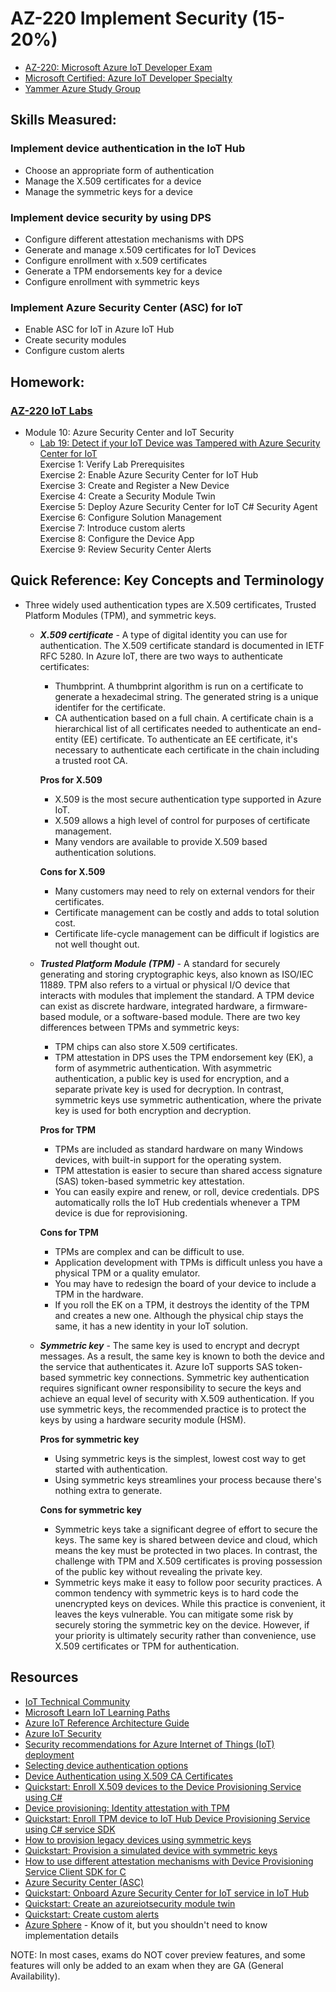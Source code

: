 # AZ-220 Implement Security (15-20%)

* [AZ-220: Microsoft Azure IoT Developer Exam](https://docs.microsoft.com/en-us/learn/certifications/exams/az-220)
* [Microsoft Certified: Azure IoT Developer Specialty](https://docs.microsoft.com/en-us/learn/certifications/azure-iot-developer-specialty)
* [Yammer Azure Study Group](http://aka.ms/azurecsg)

## Skills Measured:
### Implement device authentication in the IoT Hub
* Choose an appropriate form of authentication
* Manage the X.509 certificates for a device
* Manage the symmetric keys for a device

### Implement device security by using DPS
* Configure different attestation mechanisms with DPS
* Generate and manage x.509 certificates for IoT Devices
* Configure enrollment with x.509 certificates
* Generate a TPM endorsements key for a device
* Configure enrollment with symmetric keys

### Implement Azure Security Center (ASC) for IoT
* Enable ASC for IoT in Azure IoT Hub
* Create security modules
* Configure custom alerts

## Homework:
### [AZ-220 IoT Labs](https://microsoftlearning.github.io/AZ-220-Microsoft-Azure-IoT-Developer) 
* Module 10: Azure Security Center and IoT Security
  * [Lab 19: Detect if your IoT Device was Tampered with Azure Security Center for IoT](https://microsoftlearning.github.io/AZ-220-Microsoft-Azure-IoT-Developer/Instructions/Labs/LAB_AK_19-azure-security-center-for-iot.html)
  <br />Exercise 1: Verify Lab Prerequisites
  <br />Exercise 2: Enable Azure Security Center for IoT Hub
  <br />Exercise 3: Create and Register a New Device
  <br />Exercise 4: Create a Security Module Twin
  <br />Exercise 5: Deploy Azure Security Center for IoT C# Security Agent
  <br />Exercise 6: Configure Solution Management
  <br />Exercise 7: Introduce custom alerts
  <br />Exercise 8: Configure the Device App
  <br />Exercise 9: Review Security Center Alerts
  
## Quick Reference: Key Concepts and Terminology
* Three widely used authentication types are X.509 certificates, Trusted Platform Modules (TPM), and symmetric keys.
  * ***X.509 certificate*** - A type of digital identity you can use for authentication. The X.509 certificate standard is documented in IETF RFC 5280. In Azure IoT, there are two ways to authenticate certificates:
    * Thumbprint. A thumbprint algorithm is run on a certificate to generate a hexadecimal string. The generated string is a unique identifer for the certificate.
    * CA authentication based on a full chain. A certificate chain is a hierarchical list of all certificates needed to authenticate an end-entity (EE) certificate. To authenticate an EE certificate, it's necessary to authenticate each certificate in the chain including a trusted root CA.
    
    **Pros for X.509**
      * X.509 is the most secure authentication type supported in Azure IoT.
      * X.509 allows a high level of control for purposes of certificate management.
      * Many vendors are available to provide X.509 based authentication solutions.
    
    **Cons for X.509**
      * Many customers may need to rely on external vendors for their certificates.
      * Certificate management can be costly and adds to total solution cost.
      * Certificate life-cycle management can be difficult if logistics are not well thought out.

  * ***Trusted Platform Module (TPM)*** - A standard for securely generating and storing cryptographic keys, also known as ISO/IEC 11889. TPM also refers to a virtual or physical I/O device that interacts with modules that implement the standard. A TPM device can exist as discrete hardware, integrated hardware, a firmware-based module, or a software-based module. There are two key differences between TPMs and symmetric keys:
      * TPM chips can also store X.509 certificates.
      * TPM attestation in DPS uses the TPM endorsement key (EK), a form of asymmetric authentication. With asymmetric authentication, a public key is used for encryption, and a separate private key is used for decryption. In contrast, symmetric keys use symmetric authentication, where the private key is used for both encryption and decryption.

    **Pros for TPM**
      * TPMs are included as standard hardware on many Windows devices, with built-in support for the operating system.
      * TPM attestation is easier to secure than shared access signature (SAS) token-based symmetric key attestation.
      * You can easily expire and renew, or roll, device credentials. DPS automatically rolls the IoT Hub credentials whenever a TPM device is due for reprovisioning.

    **Cons for TPM**
      * TPMs are complex and can be difficult to use.
      * Application development with TPMs is difficult unless you have a physical TPM or a quality emulator.
      * You may have to redesign the board of your device to include a TPM in the hardware.
      * If you roll the EK on a TPM, it destroys the identity of the TPM and creates a new one. Although the physical chip stays the same, it has a new identity in your IoT solution.

  * ***Symmetric key*** - The same key is used to encrypt and decrypt messages. As a result, the same key is known to both the device and the service that authenticates it. Azure IoT supports SAS token-based symmetric key connections. Symmetric key authentication requires significant owner responsibility to secure the keys and achieve an equal level of security with X.509 authentication. If you use symmetric keys, the recommended practice is to protect the keys by using a hardware security module (HSM).

    **Pros for symmetric key**
      * Using symmetric keys is the simplest, lowest cost way to get started with authentication.
      * Using symmetric keys streamlines your process because there's nothing extra to generate.
    
    **Cons for symmetric key**
      * Symmetric keys take a significant degree of effort to secure the keys. The same key is shared between device and cloud, which means the key must be protected in two places. In contrast, the challenge with TPM and X.509 certificates is proving possession of the public key without revealing the private key.
      * Symmetric keys make it easy to follow poor security practices. A common tendency with symmetric keys is to hard code the unencrypted keys on devices. While this practice is convenient, it leaves the keys vulnerable. You can mitigate some risk by securely storing the symmetric key on the device. However, if your priority is ultimately security rather than convenience, use X.509 certificates or TPM for authentication.   
      
## Resources
* [IoT Technical Community](https://techcommunity.microsoft.com/t5/internet-of-things-iot/ct-p/IoT)
* [Microsoft Learn IoT Learning Paths](http://aka.ms/mslearniot)
* [Azure IoT Reference Architecture Guide](https://docs.Microsoft.com/azure/architecture/reference-architectures/iot)
* [Azure IoT Security](https://azure.microsoft.com/en-in/overview/iot/security/)
* [Security recommendations for Azure Internet of Things (IoT) deployment](https://docs.microsoft.com/en-us/azure/iot-fundamentals/security-recommendations)
* [Selecting device authentication options](https://docs.microsoft.com/en-us/azure/iot-dps/concepts-device-oem-security-practices)
* [Device Authentication using X.509 CA Certificates](https://docs.microsoft.com/en-us/azure/iot-hub/iot-hub-x509ca-overview)
* [Quickstart: Enroll X.509 devices to the Device Provisioning Service using C#](https://docs.microsoft.com/bs-latn-ba/azure/iot-dps/quick-enroll-device-x509-csharp)
* [Device provisioning: Identity attestation with TPM](https://azure.microsoft.com/en-in/blog/device-provisioning-identity-attestation-with-tpm)
* [Quickstart: Enroll TPM device to IoT Hub Device Provisioning Service using C# service SDK](https://docs.microsoft.com/bs-latn-ba/azure/iot-dps/quick-enroll-device-tpm-csharp)
* [How to provision legacy devices using symmetric keys](https://docs.microsoft.com/en-us/azure/iot-dps/how-to-legacy-device-symm-key)
* [Quickstart: Provision a simulated device with symmetric keys](https://docs.microsoft.com/en-us/azure/iot-dps/quick-create-simulated-device-symm-key)
* [How to use different attestation mechanisms with Device Provisioning Service Client SDK for C](https://docs.microsoft.com/en-us/azure/iot-dps/use-hsm-with-sdk)
* [Azure Security Center (ASC)](https://azure.microsoft.com/en-in/services/security-center/)
* [Quickstart: Onboard Azure Security Center for IoT service in IoT Hub](https://docs.microsoft.com/en-us/azure/asc-for-iot/quickstart-onboard-iot-hub)
* [Quickstart: Create an azureiotsecurity module twin](https://docs.microsoft.com/en-us/azure/asc-for-iot/quickstart-create-security-twin)
* [Quickstart: Create custom alerts](https://docs.microsoft.com/en-us/azure/asc-for-iot/quickstart-create-custom-alerts)
* [Azure Sphere](https://azure.microsoft.com/en-in/services/azure-sphere/) - Know of it, but you shouldn't need to know implementation details

NOTE: In most cases, exams do NOT cover preview features, and some features will only be
added to an exam when they are GA (General Availability).

